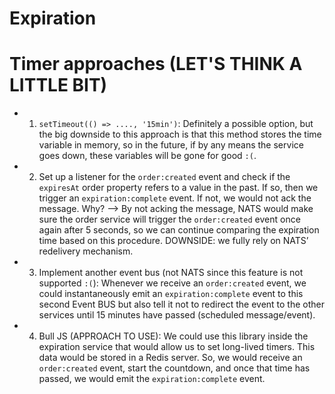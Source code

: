# Expiration

# Timer approaches (LET'S THINK A LITTLE BIT)

- 1. `setTimeout(() => ...., '15min')`: Definitely a possible option, but the big downside to this approach is that this method stores the time variable in memory, so in the future, if by any means the service goes down, these variables will be gone for good `:(`.

- 2. Set up a listener for the `order:created` event and check if the `expiresAt` order property refers to a value in the past. If so, then we trigger an `expiration:complete` event. If not, we would not ack the message. Why? --> By not acking the message, NATS would make sure the order service will trigger the `order:created` event once again after 5 seconds, so we can continue comparing the expiration time based on this procedure. DOWNSIDE: we fully rely on NATS’ redelivery mechanism.

- 3. Implement another event bus (not NATS since this feature is not supported `:(`): Whenever we receive an `order:created` event, we could instantaneously emit an `expiration:complete` event to this second Event BUS but also tell it not to redirect the event to the other services until 15 minutes have passed (scheduled message/event).

- 4. Bull JS (APPROACH TO USE): We could use this library inside the expiration service that would allow us to set long-lived timers. This data would be stored in a Redis server. So, we would receive an `order:created` event, start the countdown, and once that time has passed, we would emit the `expiration:complete` event.
